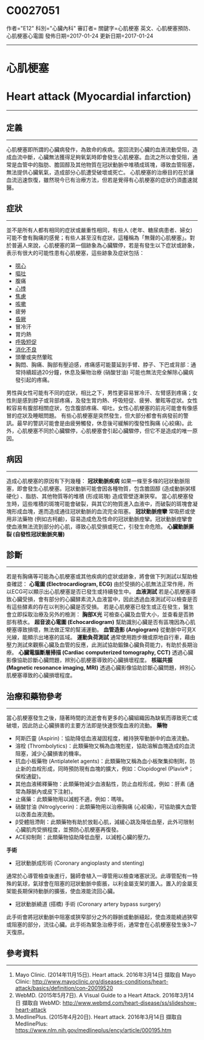 # C0027051
作者="E12"
科別="心臟內科"
審訂者=
關鍵字=心肌梗塞 英文、心肌梗塞預防、心肌梗塞心電圖
發佈日期=2017-01-24
更新日期=2017-01-24

----------
# 心肌梗塞
# Heart attack (Myocardial infarction) 
----------
## 定義
----------

心肌梗塞即所謂的心臟病發作，為致命的疾病。當回流到心臟的血液流動受阻，造成血流中斷，心臟無法獲得足夠氧氣時即會發生心肌梗塞。血流之所以會受阻，通常是血管中的脂肪、膽固醇及其他物質在冠狀動脈中堆積成斑塊，導致血管阻塞，無法提供心臟氧氣，造成部分心肌遭受破壞或死亡。
心肌梗塞的治療目的在於讓血流迅速恢復，雖然現今已有治療方法，但若是覺得有心肌梗塞的症狀仍須盡速就醫。 

## 症狀
----------

並不是所有人都有相同的症狀或嚴重性相同，有些人 (老年、糖尿病患者、婦女) 可能不會有胸痛的感覺；有些人甚至沒有症狀，這種稱為「無聲的心肌梗塞」。對於普遍人來說，心肌梗塞的第一個跡象為心臟驟停，若是有發生以下症狀或跡象，表示有很大的可能性患有心肌梗塞，這些跡象及症狀包括：

- [噁心](C0027497)
- [嘔吐](C0042963)
- 腹痛
- [心悸](C0030252)
- [焦慮](C0003467)
- [咳嗽](C0010200)
- 疲勞
- [昏厥](C0039070)
- 冒冷汗
- 胃灼熱
- [呼吸短促](C0013404X)
- [消化不良](C0013395)
- 頭暈或突然暈眩
- 胸悶、胸痛、胸部有壓迫感，疼痛感可能蔓延到手臂、脖子、下巴或背部：通常持續超過20分鐘，休息及藥物治療 (硝酸甘油) 可能也無法完全解除心臟病發引起的疼痛。

男性與女性可能有不同的症狀，相比之下，男性更容易冒冷汗、左臂感到疼痛；女性則是感到脖子或背部疼痛，及發生胃灼熱、呼吸短促、疲勞、暈眩等症狀。女性較容易有腹部相關症狀，包含腹部疼痛、嘔吐。女性心肌梗塞的前兆可能會有像感冒的症狀及睡眠問題。
有些心肌梗塞是突然發生，但大部分都會有病發前的警訊。最早的警訊可能會是由疲勞觸發，休息後可緩解的復發性胸痛 (心絞痛)。此外，心肌梗塞不同於心臟驟停，心肌梗塞會引起心臟驟停，但它不是造成的唯一原因。 

## 病因
----------

造成心肌梗塞的原因有下列幾種：
**冠狀動脈疾病**
如果一條至多條的冠狀動脈阻塞，即會發生心肌梗塞。冠狀動脈可能會因各種物質，包含膽固醇 (造成動脈粥樣硬化) 、脂肪、其他物質等的堆積 (形成斑塊) 造成管壁逐漸狹窄。
當心肌梗塞發生時，這些堆積的斑塊可能會破裂，與其它的物質進入血液中，而破裂的斑塊會凝塊形成血塊，進而造成通往冠狀動脈的血流完全阻塞。
**冠狀動脈痙攣**
常吸菸或使用非法藥物 (例如古柯鹼)，容易造成危及性命的冠狀動脈痙攣。冠狀動脈痙攣會使血液無法流到部分的心肌，導致心肌受損或死亡，引發生命危險。
**心臟動脈撕裂 (自發性冠狀動脈夾層)**

## 診斷
----------

若是有胸痛等可能為心肌梗塞或其他疾病的症狀或跡象，將會做下列測試以幫助檢查確認：
**心電圖 (Electrocardiogram, ECG)**
由於受損的心肌無法正常作用，所以ECG可以顯示出心肌梗塞是否已發生或持續發生中。 
**血液測試**
若是心肌梗塞導致心臟受損，會有部分的心臟酵素流入血液當中，因此透過血液測試可以檢查是否有這些酵素的存在以判別心臟是否受損。 
若是心肌梗塞已發生或正在發生，醫生會立即採取治療及另外的檢測：
**胸部X光**
可檢查心臟及血管大小，並查看是否肺部有積水。 
**超音波心電圖 (Echocardiogram)**
幫助識別心臟是否有區塊因為心肌梗塞導致損壞，無法做正常的幫浦運動。 
**血管造影 (Angiogram)**
從動脈中可見X光線，能顯示出堵塞的區域。 
**運動負荷測試**
通常使用跑步機或原地自行車，藉由壓力測試來觀察心臟及血管的反應，此測試協助鍛鍊心臟負荷能力，有助於長期治療。 
**心臟電腦斷層掃描 (Cardiac computerized tomography, CCT)**
透過心臟影像協助診斷心臟問題，辨別心肌梗塞導致的心臟損壞程度。 
**核磁共振 (Magnetic resonance imaging, MRI)**
透過心臟影像協助診斷心臟問題，辨別心肌梗塞導致的心臟損壞程度。 

## 治療和藥物參考
----------

當心肌梗塞發生之後，隨著時間的流逝會有更多的心臟組織因為缺氧而導致死亡或破壞，因此防止心臟損害的主要方法即是快速恢復血液的流動。
**藥物**

- 阿斯匹靈 (Aspirin)：協助降低血液凝固程度，維持狹窄動脈中的血液流動。
- 溶栓 (Thrombolytics)：此類藥物又稱為血塊剋星，協助溶解血塊造成的血流阻塞，減少心臟損害的機率。
- 抗血小板藥物 (Antiplatelet agents)：此類藥物又稱為血小板聚集抑制劑，防止新的血栓形成，同時預防現有血塊的擴大，例如：Clopidogrel (Plavix®；保栓通錠)。
- 其他血液稀釋藥物：此類藥物減少血液黏性，防止血栓形成，例如：肝素 (通常為靜脈內或皮下注射)。
- 止痛藥：此類藥物用以減輕不適，例如：嗎啡。
- 硝酸甘油 (Nitroglycerin)：此類藥物用以治療胸痛 (心絞痛)，可協助擴大血管以改善血液流動。
- β受體阻滯劑：此類藥物有助於放鬆心肌，減緩心跳及降低血壓，此外可限制心臟肌肉受損程度，並預防心肌梗塞再復發。
- ACE抑制劑：此類藥物協助降低血壓，以減輕心臟的壓力。 

**手術**

- 冠狀動脈成形術 (Coronary angioplasty and stenting)

通常於心導管檢查後進行，醫師會植入一導管用以檢查堵塞狀況。此導管配有一特殊的氣球，氣球會在阻塞的冠狀動脈中膨脹，以利金屬支架的置入。置入的金屬支架能長期保持動脈的擴張，使血液能流回心臟。

- 冠狀動脈繞道 (搭橋) 手術 (Coronary artery bypass surgery)

此手術會將冠狀動脈中阻塞或狹窄部分之外的靜脈或動脈縫起，使血液能繞過狹窄或阻塞的部分，流往心臟。此手術為緊急治療手術，通常會在心肌梗塞發生後3~7天復原。 

## 參考資料
----------
1. Mayo Clinic. (2014年11月15日). Heart attack. 2016年3月14日 擷取自 Mayo Clinic: http://www.mayoclinic.org/diseases-conditions/heart-attack/basics/definition/con-20019520
2. WebMD. (2015年5月7日). A Visual Guide to a Heart Attack. 2016年3月14日 擷取自 WebMD:
  http://www.webmd.com/heart-disease/ss/slideshow-heart-attack
3. MedlinePlus. (2015年4月20日). Heart attack. 2016年3月14日 擷取自 MedlinePlus: https://www.nlm.nih.gov/medlineplus/ency/article/000195.htm


